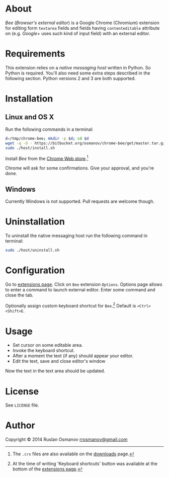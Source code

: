 # About

*Bee* (_Browser's external editor_) is a Google Chrome (Chromium) extension for
editing form `textarea` fields and fields having `contenteditable` attribute
on (e.g. *Google+* uses such kind of input field) with an external editor.

# Requirements

This extension relies on a _native messaging host_ written in Python. So Python
is required. You'll also need some extra steps described in the following
section. Python versions 2 and 3 are both supported.

# Installation

## Linux and OS X

Run the following commands in a terminal:

```bash
d=/tmp/chrome-bee; mkdir -p $d; cd $d
wget -q -O - https://bitbucket.org/osmanov/chrome-bee/get/master.tar.gz | tar -xzf - --strip-components 1
sudo ./host/install.sh
```

Install _Bee_ from the [Chrome Web store](https://chrome.google.com/webstore/detail/moakhilhbeednkjahjmomncgigcoemoi).[^1]

Chrome will ask for some confirmations. Give your approval, and you're done.

## Windows

Currently Windows is not supported. Pull requests are welcome though.

# Uninstallation

To uninstall the native messaging host run the following command in terminal:

```bash
sudo ./host/uninstall.sh
```

# Configuration

Go to [extensions page][extensions]. Click on `Bee` extension `Options`.
Options page allows to enter a command to launch external editor. Enter some
command and close the tab.

Optionally assign custom keyboard shortcut for `Bee`.[^2]  Default is `<Ctrl><Shift>E`.

# Usage

- Set cursor on some editable area.
- Invoke the keyboard shortcut.
- After a moment the text (if any) should appear your editor.
- Edit the text, save and close editor's window

Now the text in the text area should be updated.

# License

See `LICENSE` file.

# Author

Copyright © 2014 Ruslan Osmanov <rrosmanov@gmail.com>


[^1]: The `.crx` files are also available on the [downloads](https://bitbucket.org/osmanov/chrome-bee/downloads) page.
[^2]: At the time of writing 'Keyboard shortcuts' button was available at the bottom of the [extensions page][extensions].

[extensions]: chrome://extensions "Extensions page"
